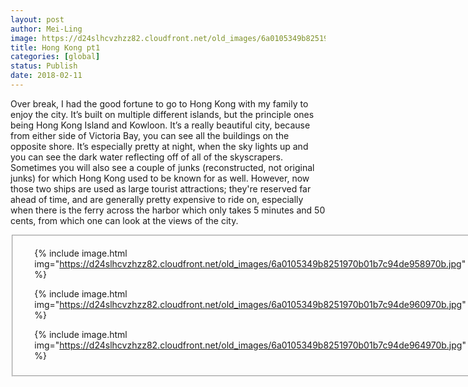 ```yaml
---
layout: post
author: Mei-Ling
image: https://d24slhcvzhzz82.cloudfront.net/old_images/6a0105349b8251970b01b7c94de95c970b.jpg
title: Hong Kong pt1
categories: [global]
status: Publish
date: 2018-02-11
---
```


Over break, I had the good fortune to go to Hong Kong with my family to enjoy the city. It’s built on multiple different islands, but the principle ones being Hong Kong Island and Kowloon. It’s a really beautiful city, because from either side of Victoria Bay, you can see all the buildings on the opposite shore. It’s especially pretty at night, when the sky lights up and you can see the dark water reflecting off of all of the skyscrapers. Sometimes you will also see a couple of junks (reconstructed, not original junks) for which Hong Kong used to be known for as well. However, now those two ships are used as large tourist attractions; they're reserved far ahead of time, and are generally pretty expensive to ride on, especially when there is the ferry across the harbor which only takes 5 minutes and 50 cents, from which one can look at the views of the city.

<div data-featherlight-filter="a" data-featherlight-gallery="" data-featherlight-type="image" id="featherlight-gallery"><fieldset class="asset featherlight-gallery border" gallery-width="250-auto">
<div class="gallery-scroll" id="gallery-container">
<ul class="asset-thumbnails">


{% include image.html img="https://d24slhcvzhzz82.cloudfront.net/old_images/6a0105349b8251970b01b7c94de958970b.jpg" %}

{% include image.html img="https://d24slhcvzhzz82.cloudfront.net/old_images/6a0105349b8251970b01b7c94de960970b.jpg" %}

{% include image.html img="https://d24slhcvzhzz82.cloudfront.net/old_images/6a0105349b8251970b01b7c94de964970b.jpg" %}

